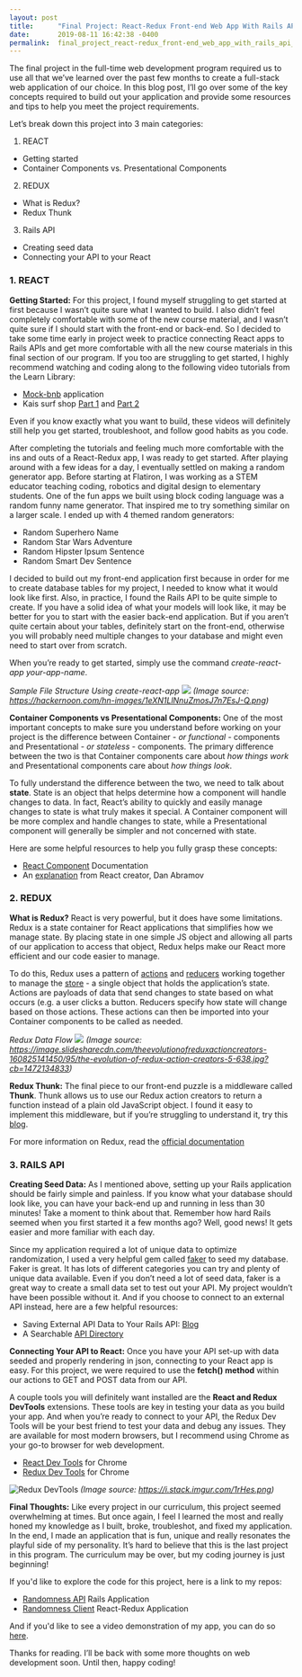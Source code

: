 ```yaml
---
layout: post
title:      "Final Project: React-Redux Front-end Web App With Rails API Back-end"
date:       2019-08-11 16:42:38 -0400
permalink:  final_project_react-redux_front-end_web_app_with_rails_api_back-end
---
```



The final project in the full-time web development program required us to use all that we’ve learned over the past few months to create a full-stack web application of our choice.  In this blog post, I’ll go over some of the key concepts required to build out your application and provide some resources and tips to help you meet the project requirements.

Let’s break down this project into 3 main categories:

1. REACT
* Getting started
* Container Components vs. Presentational Components

2. REDUX
* What is Redux?
* Redux Thunk

3. Rails API
* Creating seed data
* Connecting your API to your React


### **1. REACT**

**Getting Started:** For this project, I found myself struggling to get started at first because I wasn’t quite sure what I wanted to build.  I also didn’t feel completely comfortable with some of the new course material, and I wasn’t quite sure if I should start with the front-end or back-end.  So I decided to take some time early in project week to practice connecting React apps to Rails APIs and get more comfortable with all the new course materials in this final section of our program.  If you too are struggling to get started, I highly recommend watching and coding along to the following video tutorials from the Learn Library:

* [Mock-bnb](https://www.youtube.com/watch?v=cRuJCeXZadM) application
* Kais surf shop [Part 1](https://www.youtube.com/watch?v=nnqmLFop8Cg) and [Part 2](https://www.youtube.com/watch?v=9KrrlWy1E_A)

Even if you know exactly what you want to build, these videos will definitely still help you get started, troubleshoot, and follow good habits as you code.  

After completing the tutorials and feeling much more comfortable with the ins and outs of a React-Redux app, I was ready to get started.  After playing around with a few ideas for a day, I eventually settled on making a random generator app.  Before starting at Flatiron, I was working as a STEM educator teaching coding, robotics and digital design to elementary students.  One of the fun apps we built using block coding language was a random funny name generator.  That inspired me to try something similar on a larger scale.  I ended up with 4 themed random generators:
* Random Superhero Name
* Random Star Wars Adventure
* Random Hipster Ipsum Sentence
* Random Smart Dev Sentence

I decided to build out my front-end application first because in order for me to create database tables for my project, I needed to know what it would look like first.  Also, in practice, I found the Rails API to be quite simple to create.  If you have a solid idea of what your models will look like, it may be better for you to start with the easier back-end application.  But if you aren’t quite certain about your tables, definitely start on the front-end, otherwise you will probably need multiple changes to your database and might even need to start over from scratch.  

When you’re ready to get started, simply use the command *create-react-app your-app-name*.  

*Sample File Structure Using create-react-app*
![](https://hackernoon.com/hn-images/1*eXN1LlNnuZmosJ7n7EsJ-Q.png)
*(Image source: https://hackernoon.com/hn-images/1eXN1LlNnuZmosJ7n7EsJ-Q.png)*

**Container Components vs Presentational Components:** One of the most important concepts to make sure you understand before working on your project is the difference between Container - *or functional* - components and Presentational - *or stateless* - components.  The primary difference between the two is that  Container components care about *how things work* and Presentational components care about *how things look*.  

To fully understand the difference between the two, we need to talk about **state**.  State is an object that helps determine how a component will handle changes to data.  In fact, React’s ability to quickly and easily manage changes to state is what truly makes it special.  A Container component will be more complex and handle changes to state, while a Presentational component will generally be simpler and not concerned with state.  

Here are some helpful resources to help you fully grasp these concepts:
* [React Component](https://reactjs.org/docs/react-component.html) Documentation
* An [explanation](https://medium.com/@dan_abramov/smart-and-dumb-components-7ca2f9a7c7d0#.ezqa6w143) from React creator, Dan Abramov

### **2. REDUX**

**What is Redux?**  React is very powerful, but it does have some limitations.  Redux is a state container for React applications that simplifies how we manage state.  By placing state in one simple JS object and allowing all parts of our application to access that object, Redux helps make our React more efficient and our code easier to manage.  

To do this, Redux uses a pattern of [actions](https://redux.js.org/basics/actions) and [reducers](https://redux.js.org/basics/reducers) working together to manage the [store](https://redux.js.org/basics/store) - a single object that holds the application’s state.  Actions are payloads of data that send changes to state based on what occurs (e.g. a user clicks a button.  Reducers specify how state will change based on those actions.  These actions can then be imported into your Container components to be called as needed.

*Redux Data Flow*
![](https://image.slidesharecdn.com/theevolutionofreduxactioncreators-160825141450/95/the-evolution-of-redux-action-creators-5-638.jpg?cb=1472134833)
*(Image source: https://image.slidesharecdn.com/theevolutionofreduxactioncreators-160825141450/95/the-evolution-of-redux-action-creators-5-638.jpg?cb=1472134833)*

**Redux Thunk:** The final piece to our front-end puzzle is a middleware called **Thunk**.  Thunk allows us to use our Redux action creators to return a function instead of a plain old JavaScript object.  I found it easy to implement this middleware, but if you’re struggling to understand it, try this [blog](https://daveceddia.com/what-is-a-thunk/).

For more information on Redux, read the [official documentation](https://redux.js.org/introduction/getting-started)

### **3. RAILS API**

**Creating Seed Data:** As I mentioned above, setting up your Rails application should be fairly simple and painless.  If you know what your database should look like, you can have your back-end up and running in less than 30 minutes!  Take a moment to think about that.  Remember how hard Rails seemed when you first started it a few months ago?  Well, good news!  It gets easier and more familiar with each day.  

Since my application required a lot of unique data to optimize randomization, I used a very helpful gem called [faker](https://github.com/faker-ruby/faker) to seed my database.  Faker is great.  It has lots of different categories you can try and plenty of unique data available.  Even if you don’t need a lot of seed data, faker is a great way to create a small data set to test out your API.  My project wouldn’t have been possible without it.  And if you choose to connect to an external API instead, here are a few helpful resources:
* Saving External API Data to Your Rails API: [Blog](https://itnext.io/saving-external-api-data-to-your-own-rails-api-fad0fa75066) 
* A Searchable [API Directory](https://www.programmableweb.com/apis/directory)

**Connecting Your API to React:** Once you have your API set-up with data seeded and properly rendering in json, connecting to your React app is easy.  For this project, we were required to use the **fetch() method** within our actions to GET and POST data from our API.  

A couple tools you will definitely want installed are the **React and Redux DevTools** extensions.  These tools are key in testing your data as you build your app.  And when you’re ready to connect to your API, the Redux Dev Tools will be your best friend to test your data and debug any issues.  They are available for most modern browsers, but I recommend using Chrome as your go-to browser for web development.  
* [React Dev Tools](https://chrome.google.com/webstore/detail/react-developer-tools/fmkadmapgofadopljbjfkapdkoienihi?hl=en) for Chrome
* [Redux Dev Tools](https://chrome.google.com/webstore/detail/redux-devtools/lmhkpmbekcpmknklioeibfkpmmfibljd?hl=en) for Chrome

![Redux DevTools](https://i.stack.imgur.com/1rHes.png)
*(Image source: https://i.stack.imgur.com/1rHes.png)*

**Final Thoughts:** Like every project in our curriculum, this project seemed overwhelming at times.  But once again, I feel I learned the most and really honed my knowledge as I built, broke, troubleshot, and fixed my application.  In the end, I made an application that is fun, unique and really resonates the playful side of my personality.  It’s hard to believe that this is the last project in this program.  The curriculum may be over, but my coding journey is just beginning!

If you'd like to explore the code for this project, here is a link to my repos:
* [Randomness API](https://github.com/sachinm78/Randomness-api) Rails Application
* [Randomness Client](https://github.com/sachinm78/Randomness-client) React-Redux Application

And if you'd like to see a video demonstration of my app, you can do so [here](https://www.youtube.com/watch?v=ClmMETSF2no&t=8s).

Thanks for reading.  I’ll be back with some more thoughts on web development soon.  Until then, happy coding!  

